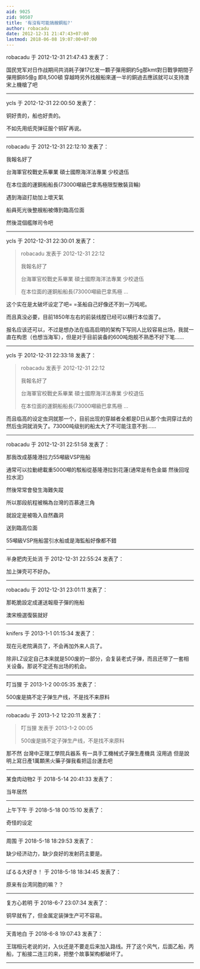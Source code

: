 ```yaml
---
aid: 9025
zid: 90507
title: '有沒有可能搞艘銅船?'
author: robacadu
date: 2012-12-31 21:47:43+07:00
lastmod: 2018-06-08 19:07:00+07:00
---
```


robacadu 于 2012-12-31 21:47:43 发表了：

国民党军对日作战期间共消耗子弹17亿发一顆子彈用銅約5g那kmt對日戰爭期間子彈用銅85億g 即8,500頓 穿越時另外找艘船來運一半的銅過去應該就可以支持澳宋上機槍了吧

---------

ycls 于 2012-12-31 22:00:50 发表了：

铜好贵的，船也好贵的。

不如先用纸壳弹征服个铜矿再说。

---------

robacadu 于 2012-12-31 22:12:10 发表了：

我報名好了

台海軍官校戰史系畢業 碩士國際海洋法專業 少校退伍

在本位面的運銅船船長(73000噸級巴拿馬極限型散裝貨輪)

遇到海盜打劫加上壞天氣

船員死光後整艘船被傳到臨高位面

然後混個艦隊司令吧

---------

ycls 于 2012-12-31 22:30:01 发表了：

> robacadu 发表于 2012-12-31 22:12
> 
> 我報名好了
> 
> 台海軍官校戰史系畢業 碩士國際海洋法專業 少校退伍
> 
> 在本位面的運銅船船長(73000噸級巴拿馬極 ...



这个实在是太破坏设定了吧= =圣船自己好像还不到一万吨呢。

而且真没必要，目前1850年左右的前装线膛已经可以横行本位面了。

报名应该还可以，不过是想办法在临高启明的架构下写同人比较容易出场，我就一直在构思（也想当海军），但是对于目前装备的600吨炮舰不熟悉不好下笔……

---------

ycls 于 2012-12-31 22:33:18 发表了：

> robacadu 发表于 2012-12-31 22:12
> 
> 我報名好了
> 
> 台海軍官校戰史系畢業 碩士國際海洋法專業 少校退伍
> 
> 在本位面的運銅船船長(73000噸級巴拿馬極 ...



而且临高的设定虫洞就那一个，目前出现的穿越者全都是D日从那个虫洞穿过去的然后虫洞就消失了。73000吨级别的船太大了不可能注意不到……

---------

robacadu 于 2012-12-31 22:51:58 发表了：

那我改成基隆港拉力55噸級VSP拖船

通常可以拉動總載重5000噸的駁船從基隆港拉到花蓮(通常是有色金屬 然後回埕拉水泥)

然後常常會發生海難失蹤

所以那段航程被稱為台灣的百慕達三角

就設定是被吸入自然蟲洞

送到臨高位面

55噸級VSP拖船當引水船或是海監船好像都不錯

---------

半身肥肉无处消 于 2012-12-31 22:55:24 发表了：

加上弹壳可不好办。

---------

robacadu 于 2012-12-31 23:01:11 发表了：

那乾脆設定成運送報廢子彈的拖船

澳宋檢選復裝就好

---------

knifers 于 2013-1-1 01:15:34 发表了：

现在元老院满员了，不会再加外来人员了。

除非LZ设定自己本来就是500废的一部分，会复装老式子弹，而且还带了一套相关设备。那说不定还有出场的机会。

---------

叮当狸 于 2013-1-2 00:05:35 发表了：

500废是搞不定子弹生产线，不是找不来原料

---------

robacadu 于 2013-1-2 12:20:11 发表了：

> 叮当狸 发表于 2013-1-2 00:05
> 
> 500废是搞不定子弹生产线，不是找不来原料



那不然 台灣中正理工學院兵器系 有一具手工機械式子彈生產機具 沒用過 但是說明上寫日產1萬顆黑火藥子彈我看把這台運去吧

---------

某食肉动物2 于 2018-5-14 20:41:33 发表了：

当年居然

---------

上午下午 于 2018-5-18 00:15:10 发表了：

奇怪的设定

---------

周围 于 2018-5-18 18:29:53 发表了：

缺少经济动力，缺少良好的发射药主要是。

---------

ぱるる大好き！ 于 2018-5-18 18:34:45 发表了：

原来有台湾同胞的嘛？？

---------

复方心若明 于 2018-6-7 23:07:34 发表了：

铜早就有了，但金属定装弹生产可不容易。

---------

天青地白 于 2018-6-8 19:07:43 发表了：

王瑞相元老说的对，入伙还是不要走后来加入路线。开了这个风气，后面乙船，丙船，丁船接二连三的来，把整个故事架构都破坏了。

---------

